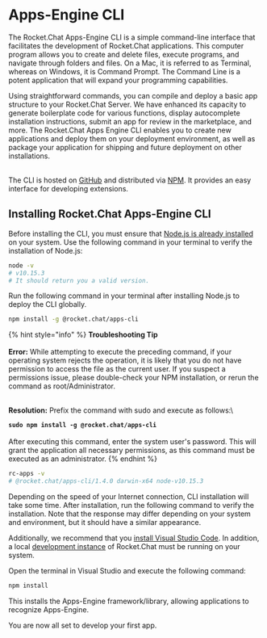 # Apps-Engine CLI

The Rocket.Chat Apps-Engine CLI is a simple command-line interface that facilitates the development of Rocket.Chat applications. This computer program allows you to create and delete files, execute programs, and navigate through folders and files. On a Mac, it is referred to as Terminal, whereas on Windows, it is Command Prompt. The Command Line is a potent application that will expand your programming capabilities.

Using straightforward commands, you can compile and deploy a basic app structure to your Rocket.Chat Server. We have enhanced its capacity to generate boilerplate code for various functions, display autocomplete installation instructions, submit an app for review in the marketplace, and more. The Rocket.Chat Apps Engine CLI enables you to create new applications and deploy them on your deployment environment, as well as package your application for shipping and future deployment on other installations.

\
The CLI is hosted on [GitHub](https://github.com/RocketChat/Rocket.Chat.Apps-cli) and distributed via [NPM](https://www.npmjs.com/package/@rocket.chat/apps-cli). It provides an easy interface for developing extensions.

## Installing Rocket.Chat Apps-Engine CLI

Before installing the CLI, you must ensure that [Node.js is already installed](https://nodejs.org/en) on your system. Use the following command in your terminal to verify the installation of Node.js:&#x20;

```bash
node -v
# v10.15.3
# It should return you a valid version.
```

Run the following command in your terminal after installing Node.js to deploy the CLI globally.

```bash
npm install -g @rocket.chat/apps-cli
```

{% hint style="info" %}
**Troubleshooting Tip**\
\
**Error:** While attempting to execute the preceding command, if your operating system rejects the operation, it is likely that you do not have permission to access the file as the current user. If you suspect a permissions issue, please double-check your NPM installation, or rerun the command as root/Administrator.

\
**Resolution:** Prefix the command with sudo and execute as follows:\


**`sudo npm install -g @rocket.chat/apps-cli`**\
\
After executing this command, enter the system user's password. This will grant the application all necessary permissions, as this command must be executed as an administrator.
{% endhint %}

```bash
rc-apps -v
# @rocket.chat/apps-cli/1.4.0 darwin-x64 node-v10.15.3
```

Depending on the speed of your Internet connection, CLI installation will take some time. After installation, run the following command to verify the installation. Note that the response may differ depending on your system and environment, but it should have a similar appearance.

Additionally, we recommend that you [install Visual Studio Code](https://code.visualstudio.com/download). In addition, a local [development instance](https://docs.rocket.chat/deploy/prepare-for-your-deployment/rapid-deployment-methods/docker-and-docker-compose) of Rocket.Chat must be running on your system.

Open the terminal in Visual Studio and execute the following command:&#x20;

```bash
npm install
```

This installs the Apps-Engine framework/library, allowing applications to recognize Apps-Engine.



You are now all set to develop your first app.
